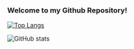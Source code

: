 ### Welcome to my Github Repository!

[![Top Langs](https://github-readme-stats.vercel.app/api/top-langs/?username=wayne-kirk-schmidt&layout=compact)](https://github.com/wayne-kirk-schmidt/github-readme-stats)

![GitHub stats](https://github-readme-stats.vercel.app/api?username=wayne-kirk-schmidt&show_icons=true&theme=cobalt)


